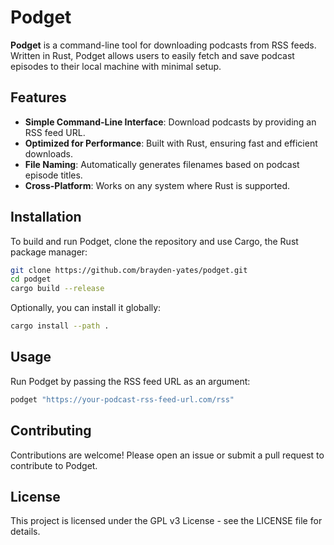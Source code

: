 # Podget

**Podget** is a command-line tool for downloading podcasts from RSS feeds. Written in Rust, Podget allows users to easily fetch and save podcast episodes to their local machine with minimal setup. 

## Features

- **Simple Command-Line Interface**: Download podcasts by providing an RSS feed URL.
- **Optimized for Performance**: Built with Rust, ensuring fast and efficient downloads.
- **File Naming**: Automatically generates filenames based on podcast episode titles.
- **Cross-Platform**: Works on any system where Rust is supported.

## Installation

To build and run Podget, clone the repository and use Cargo, the Rust package manager:

```bash
git clone https://github.com/brayden-yates/podget.git
cd podget
cargo build --release
```
Optionally, you can install it globally:
```bash
cargo install --path .
```
## Usage
Run Podget by passing the RSS feed URL as an argument:
```bash
podget "https://your-podcast-rss-feed-url.com/rss"
```
## Contributing
Contributions are welcome! Please open an issue or submit a pull request to contribute to Podget.

## License
This project is licensed under the GPL v3 License - see the LICENSE file for details.
